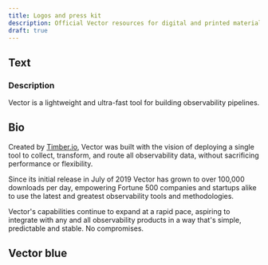 ```yaml
---
title: Logos and press kit
description: Official Vector resources for digital and printed materials
draft: true
---
```


## Text

### Description

Vector is a lightweight and ultra-fast tool for building observability pipelines.

## Bio

Created by [Timber.io][timber], Vector was built with the vision of deploying a single tool to collect, transform, and route all observability data, without sacrificing performance or flexibility.

Since its initial release in July of 2019 Vector has grown to over 100,000 downloads per day, empowering Fortune 500 companies and startups alike to use the latest and greatest observability tools and methodologies.

Vector's capabilities continue to expand at a rapid pace, aspiring to integrate with any and all observability products in a way that's simple, predictable and stable. No compromises.

<!-- Logos: TBD -->

## Vector blue

<!-- TODO: colors shortcode -->

[timber]: https://timber.io
